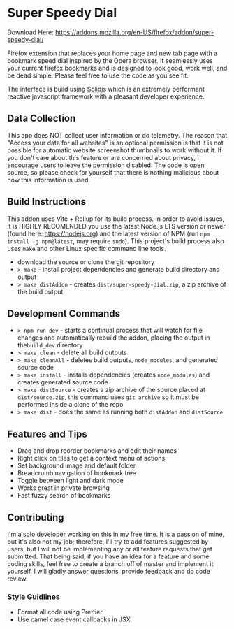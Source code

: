 # Super Speedy Dial

Download Here: https://addons.mozilla.org/en-US/firefox/addon/super-speedy-dial/

Firefox extension that replaces your home page and new tab page with a bookmark speed dial inspired by the Opera browser. It seamlessly uses your current firefox bookmarks and is designed to look good, work well, and be dead simple. Please feel free to use the code as you see fit.

The interface is build using [Solidjs](https://www.solidjs.com) which is an extremely performant reactive javascript framework with a pleasant developer experience.

## Data Collection

This app does NOT collect user information or do telemetry. The reason that "Access your data for all websites" is an optional permission is that it is not possible for automatic website screenshot thumbnails to work without it. If you don't care about this feature or are concerned about privacy, I encourage users to leave the permission disabled. The code is open source, so please check for yourself that there is nothing malicious about how this information is used.

## Build Instructions

This addon uses Vite + Rollup for its build process. In order to avoid issues, it is HIGHLY RECOMENDED you use the latest Node.js LTS version or newer (found here: https://nodejs.org) and the latest version of NPM (run `npm install -g npm@latest`, may require `sudo`). This project's build process also uses `make` and other Linux specific command line tools.

- download the source or clone the git repository
- `> make` - install project dependencies and generate build directory and output
- `> make distAddon` - creates `dist/super-speedy-dial.zip`, a zip archive of the build output

## Development Commands

- `> npm run dev` - starts a continual process that will watch for file changes and automatically rebuild the addon, placing the output in the`build_dev` directory
- `> make clean` - delete all build outputs
- `> make cleanAll` - deletes build outputs, `node_modules`, and generated source code
- `> make install` - installs dependencies (creates `node_modules`) and creates generated source code
- `> make distSource` - creates a zip archive of the source placed at `dist/source.zip`, this command uses `git archive` so it must be performed inside a clone of the repo
- `> make dist` - does the same as running both `distAddon` and `distSource`

## Features and Tips

- Drag and drop reorder bookmarks and edit their names
- Right click on tiles to get a context menu of actions
- Set background image and default folder
- Breadcrumb navigation of bookmark tree
- Toggle between light and dark mode
- Works great in private browsing
- Fast fuzzy search of bookmarks

## Contributing

I'm a solo developer working on this in my free time. It is a passion of mine, but it's also not my job; therefore, I'll try to add features suggested by users, but I will not be implementing any or all feature requests that get submitted. That being said, if you have an idea for a feature and some coding skills, feel free to create a branch off of master and implement it yourself. I will gladly answer questions, provide feedback and do code review.

### Style Guidlines

- Format all code using Prettier
- Use camel case event callbacks in JSX
